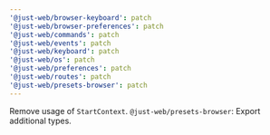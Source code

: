 ```yaml
---
'@just-web/browser-keyboard': patch
'@just-web/browser-preferences': patch
'@just-web/commands': patch
'@just-web/events': patch
'@just-web/keyboard': patch
'@just-web/os': patch
'@just-web/preferences': patch
'@just-web/routes': patch
'@just-web/presets-browser': patch
---
```


Remove usage of `StartContext`.
`@just-web/presets-browser`: Export additional types.

